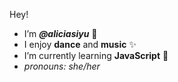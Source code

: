 Hey!
- I’m ***@aliciasiyu*** 🌸 
- I enjoy **dance** and **music** ✨ 
- I’m currently learning **JavaScript** 🌱 
- *pronouns: she/her*

<!---
aliciasiyu/aliciasiyu is a ✨ special ✨ repository because its `README.md` (this file) appears on your GitHub profile.
You can click the Preview link to take a look at your changes.
--->
